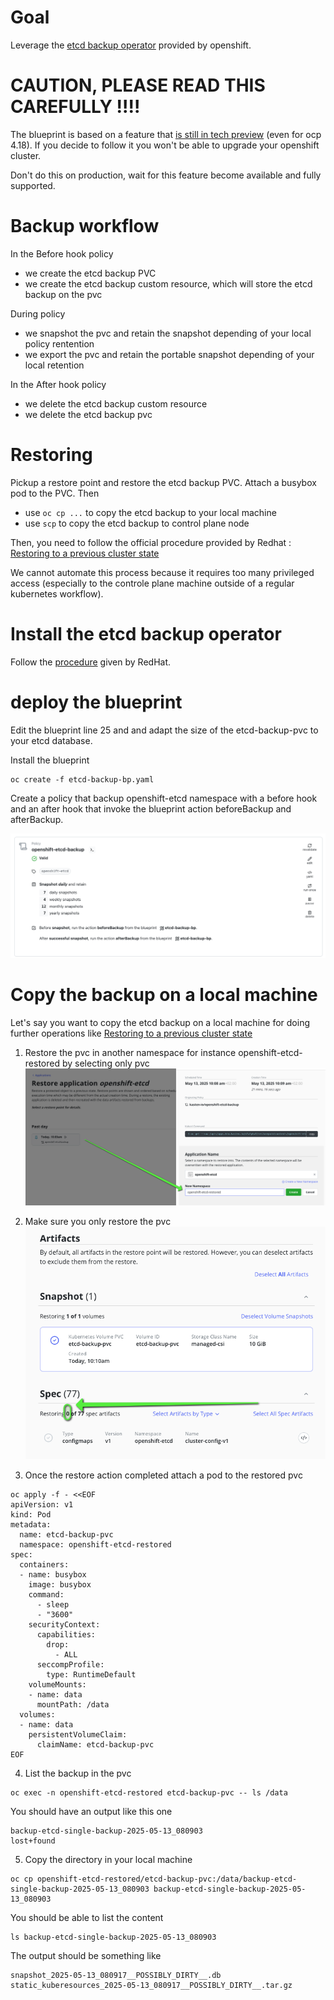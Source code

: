# Goal 

Leverage the [etcd backup operator](https://docs.redhat.com/en/documentation/openshift_container_platform/4.18/html/backup_and_restore/control-plane-backup-and-restore#creating-automated-etcd-backups_backup-etcd) provided by openshift. 

# CAUTION, PLEASE READ THIS CAREFULLY !!!! 

The blueprint is based on a feature that [is still in tech preview](https://docs.redhat.com/en/documentation/openshift_container_platform/4.18/html/backup_and_restore/control-plane-backup-and-restore#creating-automated-etcd-backups_backup-etcd) (even for ocp 4.18). If you decide to follow it you won't be able to upgrade your openshift cluster.

Don't do this on production, wait for this feature become available and fully supported.

# Backup workflow 

In the Before hook policy 
- we create the etcd backup PVC
- we create the etcd backup custom resource, which will store the etcd backup on the pvc

During policy
- we snapshot the pvc and retain the snapshot depending of your local policy rentention
- we export the pvc and retain the portable snapshot depending of your local retention

In the After hook policy 
- we delete the etcd backup custom resource
- we delete the etcd backup pvc


# Restoring 

Pickup a restore point and restore the etcd backup PVC. Attach a busybox pod to the PVC. Then 
- use `oc cp ...` to copy the etcd backup to your local machine 
- use `scp` to copy the etcd backup to control plane node

Then, you need to follow the official procedure provided by Redhat : [Restoring to a previous cluster state](https://docs.redhat.com/en/documentation/openshift_container_platform/4.18/html/backup_and_restore/control-plane-backup-and-restore#dr-scenario-2-restoring-cluster-state_dr-restoring-cluster-state)

We cannot automate this process because it requires too many privileged access (especially to the controle plane machine outside of a regular kubernetes workflow).

# Install the etcd backup operator 

Follow the [procedure](https://docs.redhat.com/en/documentation/openshift_container_platform/4.18/html/backup_and_restore/control-plane-backup-and-restore#creating-automated-etcd-backups_backup-etcd) given by RedHat. 

# deploy the blueprint 

Edit the blueprint line 25 and  and adapt the size of the etcd-backup-pvc to your etcd database.


Install the blueprint 
```
oc create -f etcd-backup-bp.yaml
```

Create a policy that backup openshift-etcd namespace with a before hook and an after hook that invoke the blueprint action beforeBackup and afterBackup.

![policy](./images/policy.png)

# Copy the backup on a local machine

Let's say you want to copy the etcd backup on a local machine for doing further operations like [Restoring to a previous cluster state](https://docs.redhat.com/en/documentation/openshift_container_platform/4.18/html/backup_and_restore/control-plane-backup-and-restore#dr-scenario-2-restoring-cluster-state_dr-restoring-cluster-state)

1. Restore the pvc in another namespace for instance openshift-etcd-restored by selecting only pvc 
![openshift-etcd-restored](./images/openshift-etcd-restored.png)

2. Make sure you only restore the pvc 
![openshift-etcd-restored-only-pvc](./images/openshift-etcd-restored-only-pvc.png)

3. Once the restore action completed attach a pod to the restored pvc 

```
oc apply -f - <<EOF
apiVersion: v1
kind: Pod
metadata:
  name: etcd-backup-pvc
  namespace: openshift-etcd-restored
spec:
  containers:
  - name: busybox
    image: busybox    
    command:
      - sleep
      - "3600"
    securityContext:
      capabilities:
        drop:
          - ALL
      seccompProfile:
        type: RuntimeDefault
    volumeMounts:
    - name: data
      mountPath: /data
  volumes:
  - name: data
    persistentVolumeClaim:
      claimName: etcd-backup-pvc
EOF
```

4. List the backup in the pvc 

```
oc exec -n openshift-etcd-restored etcd-backup-pvc -- ls /data
```

You should have an output like this one 
```
backup-etcd-single-backup-2025-05-13_080903
lost+found
```

5. Copy the directory in your local machine 

```
oc cp openshift-etcd-restored/etcd-backup-pvc:/data/backup-etcd-single-backup-2025-05-13_080903 backup-etcd-single-backup-2025-05-13_080903
```

You should be able to list the content 
```
ls backup-etcd-single-backup-2025-05-13_080903 
```

The output should be something like 
```
snapshot_2025-05-13_080917__POSSIBLY_DIRTY__.db                 static_kuberesources_2025-05-13_080917__POSSIBLY_DIRTY__.tar.gz
```

